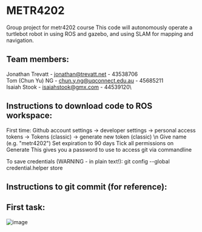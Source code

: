 # METR4202
Group project for metr4202 course
This code will autonomously operate a turtlebot robot in using ROS and gazebo, and using SLAM for mapping and navigation.

Team members:
--------------
Jonathan Trevatt - jonathan@trevatt.net - 43538706\
Tom (Chun Yu) NG - chun.y.ng@uqconnect.edu.au - 45685211\
Isaiah Stook - isaiahstook@gmx.com - 44539120\


Instructions to download code to ROS workspace:
------------------
First time:
Github account settings -> developer settings -> personal access tokens -> Tokens (classic) -> generate new token (classic) \n
Give name (e.g. "metr4202")
Set expiration to 90 days
Tick all permissions on
Generate
This gives you a password to use to access git via commandline

To save credentials (WARNING - in plain text!): git config --global credential.helper store

Instructions to git commit (for reference):
----------------------

First task:
------------------
![image](https://github.com/Darkspore52/METR4202/assets/53199626/2ed54762-153d-4e1a-82b4-4402c19c313a)
